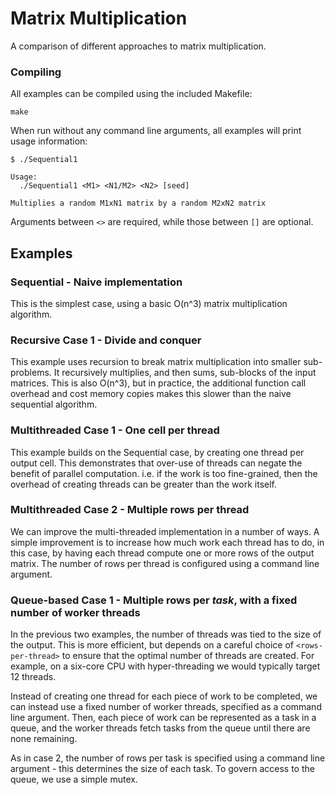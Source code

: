 # Matrix Multiplication

A comparison of different approaches to matrix multiplication.

### Compiling

All examples can be compiled using the included Makefile:

    make

When run without any command line arguments, all examples will print usage information:

    $ ./Sequential1

    Usage:
      ./Sequential1 <M1> <N1/M2> <N2> [seed]

    Multiplies a random M1xN1 matrix by a random M2xN2 matrix

Arguments between `<>` are required, while those between `[]` are optional.

## Examples

### Sequential - Naive implementation

This is the simplest case, using a basic O(n^3) matrix multiplication algorithm.

### Recursive Case 1 - Divide and conquer

This example uses recursion to break matrix multiplication into smaller sub-problems. It recursively multiplies, and then sums, sub-blocks of the input matrices. This is also O(n^3), but in practice, the additional function call overhead and cost memory copies makes this slower than the naive sequential algorithm.

### Multithreaded Case 1 - One cell per thread

This example builds on the Sequential case, by creating one thread per output cell. This demonstrates that over-use of threads can negate the benefit of parallel computation. i.e. if the work is too fine-grained, then the overhead of creating threads can be greater than the work itself.

### Multithreaded Case 2 - Multiple rows per thread

We can improve the multi-threaded implementation in a number of ways. A simple improvement is to increase how much work each thread has to do, in this case, by having each thread compute one or more rows of the output matrix. The number of rows per thread is configured using a command line argument.

### Queue-based Case 1 - Multiple rows per _task_, with a fixed number of worker threads

In the previous two examples, the number of threads was tied to the size of the output. This is more efficient, but depends on a careful choice of `<rows-per-thread>` to ensure that the optimal number of threads are created. For example, on a six-core CPU with hyper-threading we would typically target 12 threads.

Instead of creating one thread for each piece of work to be completed, we can instead use a fixed number of worker threads, specified as a command line argument. Then, each piece of work can be represented as a task in a queue, and the worker threads fetch tasks from the queue until there are none remaining.

As in case 2, the number of rows per task is specified using a command line argument - this determines the size of each task. To govern access to the queue, we use a simple mutex.
